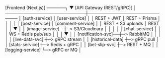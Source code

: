 [Frontend (Next.js)] ──────┐
                          ▼
               [API Gateway (REST/gRPC)]
                          │
──────────────────────────┼───────────────────────────
│     [auth-service]      │   [user-service]        │
│     REST + JWT          │   REST + Prisma         │
│                         │                         │
│     [post-service]      │   [comment-service]     │
│     REST + S3 uploads   │   REST                  │
│                         ▼                         │
│     [image-service]    ─┼─>  S3/Cloudinary        │
│                         │                         │
│     [chat-service]      │                         │
│     WS + Redis pub/sub  │                         │
│                         ▼                         │
│     [notification-svc]──┼─> RabbitMQ              │
│                         │                         │
│     [live-data-svc]     ┼─> gRPC stream            │
│     [historical-data]   ┼─> gRPC pull              │
│     [stats-service]     ┼─> Redis + gRPC           │
│     [bet-slip-svc]      ┼─> REST + MQ              │
│     [logging-service]   └─> gRPC or MQ             │
